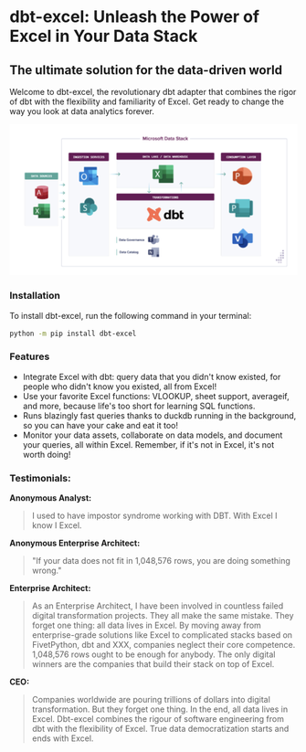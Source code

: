 # dbt-excel: Unleash the Power of Excel in Your Data Stack

## The ultimate solution for the data-driven world

Welcome to dbt-excel, the revolutionary dbt adapter that combines the rigor of dbt with the flexibility and familiarity of Excel. Get ready to change the way you look at data analytics forever.

![dbt-excel logo](assets/dbt-excel.png)

### **Installation**

To install dbt-excel, run the following command in your terminal:

```bash
python -m pip install dbt-excel
```

### Features

- Integrate Excel with dbt: query data that you didn't know existed, for people who didn't know you existed, all from Excel!
- Use your favorite Excel functions: VLOOKUP, sheet support, averageif, and more, because life's too short for learning SQL functions.
- Runs blazingly fast queries thanks to duckdb running in the background, so you can have your cake and eat it too!
- Monitor your data assets, collaborate on data models, and document your queries, all within Excel. Remember, if it's not in Excel, it's not worth doing!

### Testimonials:

**Anonymous Analyst:**
> I used to have impostor syndrome working with DBT. With Excel I know I Excel.

**Anonymous Enterprise Architect:**
>  "If your data does not fit in 1,048,576 rows, you are doing something wrong."


**Enterprise Architect:**

> As an Enterprise Architect, I have been involved in countless failed digital transformation projects. They all make the same mistake. They forget one thing: all data lives in Excel. By moving away from enterprise-grade solutions like Excel to complicated stacks based on FivetPython, dbt and XXX, companies neglect their core competence. 1,048,576 rows ought to be enough for anybody. The only digital winners are the companies that build their stack on top of Excel.

**CEO:**

> Companies worldwide are pouring trillions of dollars into digital transformation. But they forget one thing. In the end, all data lives in Excel. Dbt-excel combines the rigour of software engineering from dbt with the flexibility of Excel. True data democratization starts and ends with Excel.
